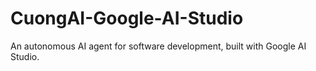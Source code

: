 # CuongAI-Google-AI-Studio
An autonomous AI agent for software development, built with Google AI Studio.
